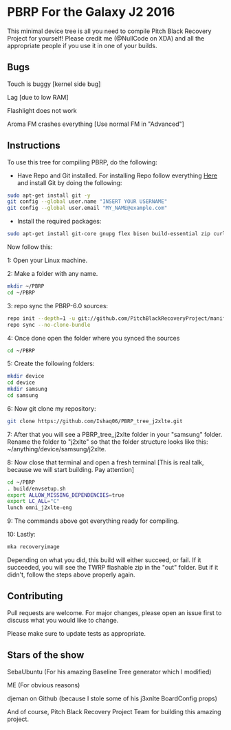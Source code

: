 # PBRP For the Galaxy J2 2016
This minimal device tree is all you need to compile Pitch Black Recovery Project for yourself! Please credit me (@NullCode on XDA) and all the appropriate people if you use it in one of your builds. 

## Bugs
Touch is buggy [kernel side bug]

Lag [due to low RAM]

Flashlight does not work

Aroma FM crashes everything [Use normal FM in "Advanced"]

## Instructions
To use this tree for compiling PBRP, do the following: 

* Have Repo and Git installed. For installing Repo follow everything [Here](https://source.android.com/setup/develop#installing-repo) and install Git by doing the following:
```bash
sudo apt-get install git -y
git config --global user.name "INSERT YOUR USERNAME"
git config --global user.email "MY_NAME@example.com"
```
* Install the required packages:
```bash
sudo apt-get install git-core gnupg flex bison build-essential zip curl zlib1g-dev gcc-multilib g++-multilib libc6-dev-i386 lib32ncurses5-dev x11proto-core-dev libx11-dev lib32z1-dev libgl1-mesa-dev libxml2-utils xsltproc unzip fontconfig python-2.7 python 3.9 python-is-python2
```

Now follow this: 

1: Open your Linux machine.

2: Make a folder with any name.
```bash
mkdir ~/PBRP
cd ~/PBRP
```
3: repo sync the PBRP-6.0 sources:
```bash
repo init --depth=1 -u git://github.com/PitchBlackRecoveryProject/manifest_pb.git -b android-6.0
repo sync --no-clone-bundle
```
4: Once done open the folder where you synced the sources
```bash
cd ~/PBRP
```
5: Create the following folders:
```bash
mkdir device
cd device
mkdir samsung
cd samsung
```
6: Now git clone my repository:
```bash
git clone https://github.com/Ishaq06/PBRP_tree_j2xlte.git
```
7: After that you will see a PBRP_tree_j2xlte folder in your "samsung" folder. Rename the folder to "j2xlte" so that the folder structure looks like this: ~/anything/device/samsung/j2xlte.

8: Now close that terminal and open a fresh terminal [This is real talk, because we will start building. Pay attention]
```bash
cd ~/PBRP
. build/envsetup.sh
export ALLOW_MISSING_DEPENDENCIES=true
export LC_ALL="C"
lunch omni_j2xlte-eng
```
9: The commands above got everything ready for compiling.

10: Lastly:
```bash
mka recoveryimage
```

Depending on what you did, this build will either succeed, or fail. If it succeeded, you will see the TWRP flashable zip in the "out" folder. But if it didn't, follow the steps above properly again.

## Contributing
Pull requests are welcome. For major changes, please open an issue first to discuss what you would like to change.

Please make sure to update tests as appropriate.

## Stars of the show
SebaUbuntu (For his amazing Baseline Tree generator which I modified)


ME (For obvious reasons)


djeman on Github (because I stole some of his j3xnlte BoardConfig props)


And of course, Pitch Black Recovery Project Team for building this amazing project.
